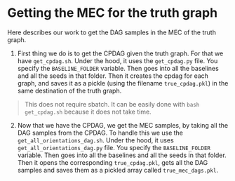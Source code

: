 # Getting the MEC for the truth graph

Here describes our work to get the DAG samples in the MEC of the truth graph.

1. First thing we do is to get the CPDAG given the truth graph. For that we have `get_cpdag.sh`. Under the hood, it uses the `get_cpdag.py` file. You specify the `BASELINE_FOLDER` variable. Then goes into all the baselines and all the seeds in that folder. Then it creates the cpdag for each graph, and saves it as a pickle (using the filename `true_cpdag.pkl`) in the same destination of the truth graph.
> This does not require sbatch. It can be easily done with `bash get_cpdag.sh` because it does not take time.

2. Now that we have the CPDAG, we get the MEC samples, by taking all the DAG samples from the CPDAG. To handle this we use the `get_all_orientations_dag.sh`. Under the hood, it uses `get_all_orientations_dag.py` file. You specify the `BASELINE_FOLDER` variable. Then goes into all the baselines and all the seeds in that folder. Then it opens the corresponding `true_cpdag.pkl`, gets all the DAG samples and saves them as a pickled array called `true_mec_dags.pkl`.